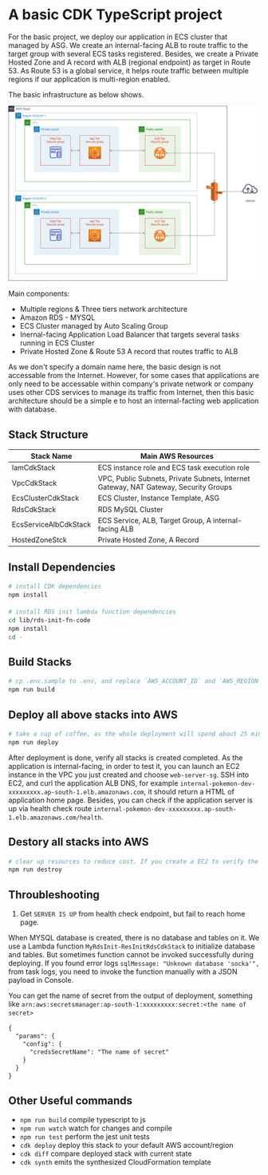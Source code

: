 # A basic CDK TypeScript project

For the basic project, we deploy our application in ECS cluster that managed by ASG. We create an internal-facing ALB to route traffic to the target group with several ECS tasks registered. Besides, we create a Private Hosted Zone and A record with ALB (regional endpoint) as target in Route 53. As Route 53 is a global service, it helps route traffic between multiple regions if our application is multi-region enabled.

The basic infrastructure as below shows.

![](./images/basic-digram.png)

Main components:

- Multiple regions & Three tiers network architecture
- Amazon RDS - MYSQL
- ECS Cluster managed by Auto Scaling Group
- Inernal-facing Application Load Balancer that targets several tasks running in ECS Cluster
- Private Hosted Zone & Route 53 A record that routes traffic to ALB

As we don't specify a domain name here, the basic design is not accessable from the Internet. However, for some cases that applications are only need to be accessable within company's private network or company uses other CDS services to manage its traffic from Internet, then this basic architecture should be a simple e to host an internal-facting web application with database.

## Stack Structure

| Stack Name            | Main AWS Resources                                                                   |
| --------------------- | ------------------------------------------------------------------------------------ |
| IamCdkStack           | ECS instance role and ECS task execution role                                        |
| VpcCdkStack           | VPC, Public Subnets, Private Subnets, Internet Gateway, NAT Gateway, Security Groups |
| EcsClusterCdkStack    | ECS Cluster, Instance Template, ASG                                                  |
| RdsCdkStack           | RDS MySQL Cluster                                                                    |
| EcsServiceAlbCdkStack | ECS Service, ALB, Target Group, A internal-facing ALB                                |
| HostedZoneStck        | Private Hosted Zone, A Record                                                        |

## Install Dependencies

```sh
# install CDK dependencies
npm install

# install RDS init lambda function dependencies
cd lib/rds-init-fn-code
npm install
cd -
```

## Build Stacks

```sh
# cp .env.sample to .env, and replace `AWS_ACCOUNT_ID` and `AWS_REGION`
npm run build
```

## Deploy all above stacks into AWS

```sh
# take a cup of coffee, as the whole deployment will spend about 25 mins
npm run deploy
```

After deployment is done, verify all stacks is created completed. As the application is internal-facing, in order to test it, you can launch an EC2 instance in the VPC you just created and choose `web-server-sg`. SSH into EC2, and curl the application ALB DNS, for example `internal-pokemon-dev-xxxxxxxxx.ap-south-1.elb.amazonaws.com`, it should return a HTML of application home page. Besides, you can check if the application server is up via health check route `internal-pokemon-dev-xxxxxxxxx.ap-south-1.elb.amazonaws.com/health`.

## Destory all stacks into AWS

```sh
# clear up resources to reduce cost. If you create a EC2 to verify the application, DON'T forget to terminate it before clear up all resources.
npm run destroy
```

## Throubleshooting

1. Get `SERVER IS UP` from health check endpoint, but fail to reach home page.

When MYSQL database is created, there is no database and tables on it. We use a Lambda function `MyRdsInit-ResInitRdsCdkStack` to initialize database and tables. But sometimes function cannot be invoked successfully during deploying. If you found error logs `sqlMessage: "Unknown database 'socka'",` from task logs, you need to invoke the function manually with a JSON payload in Console.

You can get the name of secret from the output of deployment, something like `arn:aws:secretsmanager:ap-south-1:xxxxxxxxx:secret:<the name of secret>`

```
{
  "params": {
    "config": {
      "credsSecretName": "The name of secret"
    }
  }
}
```

## Other Useful commands

- `npm run build` compile typescript to js
- `npm run watch` watch for changes and compile
- `npm run test` perform the jest unit tests
- `cdk deploy` deploy this stack to your default AWS account/region
- `cdk diff` compare deployed stack with current state
- `cdk synth` emits the synthesized CloudFormation template
